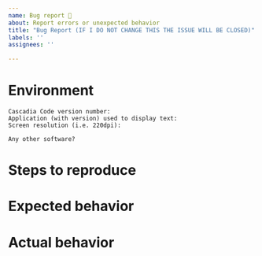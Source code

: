 ```yaml
---
name: Bug report 🐛
about: Report errors or unexpected behavior
title: "Bug Report (IF I DO NOT CHANGE THIS THE ISSUE WILL BE CLOSED)"
labels: ''
assignees: ''

---
```


<!-- 
🚨🚨🚨🚨🚨🚨🚨🚨🚨🚨

I ACKNOWLEDGE THE FOLLOWING BEFORE PROCEEDING:
1. If I delete this entire template and go my own path, the core team may close my issue without further explanation or engagement.
2. If I list multiple bugs/concerns in this one issue, the core team may close my issue without further explanation or engagement.
3. If I write an issue that has many duplicates, the core team may close my issue without further explanation or engagement (and without necessarily spending time to find the exact duplicate ID number).
4. If I leave the title incomplete when filing the issue, the core team may close my issue without further explanation or engagement.
5. If I file something completely blank in the body, the core team may close my issue without further explanation or engagement.

All good? Then proceed!
-->

<!--
This bug tracker is monitored by Windows Terminal development team and other technical folks.

Please use this form and describe your issue, concisely but precisely, with as much detail as possible including images.

-->

# Environment

```none
Cascadia Code version number:
Application (with version) used to display text:
Screen resolution (i.e. 220dpi): 

Any other software?
```

# Steps to reproduce

<!-- A description of how to trigger this bug. -->

# Expected behavior

<!-- A description of what you're expecting, possibly containing screenshots or reference material. -->

# Actual behavior

<!-- What's actually happening? -->
